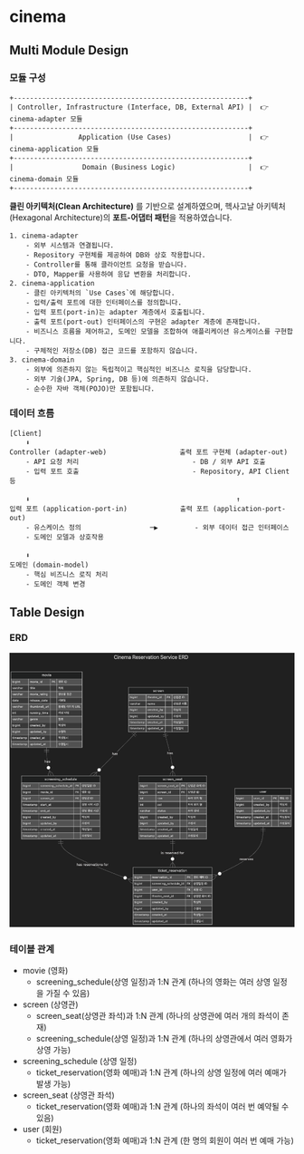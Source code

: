 # cinema

## Multi Module Design

### 모듈 구성
```text
+----------------------------------------------------------+
| Controller, Infrastructure (Interface, DB, External API) |  👉 cinema-adapter 모듈  
+----------------------------------------------------------+
|                Application (Use Cases)                   |  👉 cinema-application 모듈  
+----------------------------------------------------------+
|                 Domain (Business Logic)                  |  👉 cinema-domain 모듈  
+----------------------------------------------------------+
```
**클린 아키텍처(Clean Architecture)** 를 기반으로 설계하였으며, 헥사고날 아키텍처(Hexagonal Architecture)의 **포트-어댑터 패턴**을 적용하였습니다.

    1. cinema-adapter
        - 외부 시스템과 연결됩니다.
        - Repository 구현체를 제공하여 DB와 상호 작용합니다.
        - Controller를 통해 클라이언트 요청을 받습니다.
        - DTO, Mapper를 사용하여 응답 변환을 처리합니다.
    2. cinema-application
        - 클린 아키텍처의 `Use Cases`에 해당합니다.
        - 입력/출력 포트에 대한 인터페이스를 정의합니다.
        - 입력 포트(port-in)는 adapter 계층에서 호출됩니다.
        - 출력 포트(port-out) 인터페이스의 구현은 adapter 계층에 존재합니다.
        - 비즈니스 흐름을 제어하고, 도메인 모델을 조합하여 애플리케이션 유스케이스를 구현합니다.
        - 구체적인 저장소(DB) 접근 코드를 포함하지 않습니다.
    3. cinema-domain
        - 외부에 의존하지 않는 독립적이고 핵심적인 비즈니스 로직을 담당합니다.
        - 외부 기술(JPA, Spring, DB 등)에 의존하지 않습니다.
        - 순수한 자바 객체(POJO)만 포함됩니다.

### 데이터 흐름
```text
[Client] 
    ⬇  
Controller (adapter-web)                  출력 포트 구현체 (adapter-out)
    - API 요청 처리                            - DB / 외부 API 호출  
    - 입력 포트 호출                            - Repository, API Client 등  

    ⬇                                                   ↑
입력 포트 (application-port-in)             출력 포트 (application-port-out)  
    - 유스케이스 정의                 ─▶         - 외부 데이터 접근 인터페이스  
    - 도메인 모델과 상호작용

    ⬇  
도메인 (domain-model)
    - 핵심 비즈니스 로직 처리
    - 도메인 객체 변경
```

## Table Design

### ERD
![img.png](docs/image/erd.png)

### 테이블 관계
- movie (영화)
  - screening_schedule(상영 일정)과 1:N 관계 (하나의 영화는 여러 상영 일정을 가질 수 있음)
- screen (상영관)
  - screen_seat(상영관 좌석)과 1:N 관계 (하나의 상영관에 여러 개의 좌석이 존재)
  -	screening_schedule(상영 일정)과 1:N 관계 (하나의 상영관에서 여러 영화가 상영 가능)
- screening_schedule (상영 일정)
  - ticket_reservation(영화 예매)과 1:N 관계 (하나의 상영 일정에 여러 예매가 발생 가능)
- screen_seat (상영관 좌석)
  - ticket_reservation(영화 예매)과 1:N 관계 (하나의 좌석이 여러 번 예약될 수 있음)
- user (회원)
  - ticket_reservation(영화 예매)과 1:N 관계 (한 명의 회원이 여러 번 예매 가능)